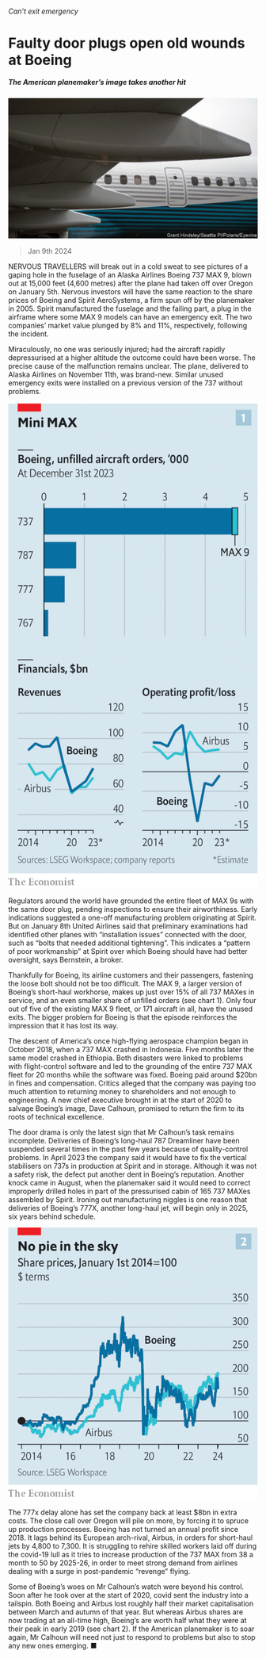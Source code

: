 ###### Can’t exit emergency

# Faulty door plugs open old wounds at Boeing 

##### The American planemaker’s image takes another hit 

![image](images/20240113_WBP502.jpg) 

> Jan 9th 2024 

NERVOUS TRAVELLERS will break out in a cold sweat to see pictures of a gaping hole in the fuselage of an Alaska Airlines Boeing 737 MAX 9, blown out at 15,000 feet (4,600 metres) after the plane had taken off over Oregon on January 5th. Nervous investors will have the same reaction to the share prices of Boeing and Spirit AeroSystems, a firm spun off by the planemaker in 2005. Spirit manufactured the fuselage and the failing part, a plug in the airframe where some MAX 9 models can have an emergency exit. The two companies’ market value plunged by 8% and 11%, respectively, following the incident.

Miraculously, no one was seriously injured; had the aircraft rapidly depressurised at a higher altitude the outcome could have been worse. The precise cause of the malfunction remains unclear. The plane, delivered to Alaska Airlines on November 11th, was brand-new. Similar unused emergency exits were installed on a previous version of the 737 without problems. 

![image](images/20240113_WBC016.png) 


Regulators around the world have grounded the entire fleet of MAX 9s with the same door plug, pending inspections to ensure their airworthiness. Early indications suggested a one-off manufacturing problem originating at Spirit. But on January 8th United Airlines said that preliminary examinations had identified other planes with “installation issues” connected with the door, such as “bolts that needed additional tightening”. This indicates a “pattern of poor workmanship” at Spirit over which Boeing should have had better oversight, says Bernstein, a broker.

Thankfully for Boeing, its airline customers and their passengers, fastening the loose bolt should not be too difficult. The MAX 9, a larger version of Boeing’s short-haul workhorse, makes up just over 15% of all 737 MAXes in service, and an even smaller share of unfilled orders (see chart 1). Only four out of five of the existing MAX 9 fleet, or 171 aircraft in all, have the unused exits. The bigger problem for Boeing is that the episode reinforces the impression that it has lost its way. 

The descent of America’s once high-flying aerospace champion began in October 2018, when a 737 MAX crashed in Indonesia. Five months later the same model crashed in Ethiopia. Both disasters were linked to problems with flight-control software and led to the grounding of the entire 737 MAX fleet for 20 months while the software was fixed. Boeing paid around $20bn in fines and compensation. Critics alleged that the company was paying too much attention to returning money to shareholders and not enough to engineering. A new chief executive brought in at the start of 2020 to salvage Boeing’s image, Dave Calhoun, promised to return the firm to its roots of technical excellence.

The door drama is only the latest sign that Mr Calhoun’s task remains incomplete. Deliveries of Boeing’s long-haul 787 Dreamliner have been suspended several times in the past few years because of quality-control problems. In April 2023 the company said it would have to fix the vertical stabilisers on 737s in production at Spirit and in storage. Although it was not a safety risk, the defect put another dent in Boeing’s reputation. Another knock came in August, when the planemaker said it would need to correct improperly drilled holes in part of the pressurised cabin of 165 737 MAXes assembled by Spirit. Ironing out manufacturing niggles is one reason that deliveries of Boeing’s 777X, another long-haul jet, will begin only in 2025, six years behind schedule. 

![image](images/20240113_WBC014.png) 


The 777x delay alone has set the company back at least $8bn in extra costs. The close call over Oregon will pile on more, by forcing it to spruce up production processes. Boeing has not turned an annual profit since 2018. It lags behind its European arch-rival, Airbus, in orders for short-haul jets by 4,800 to 7,300. It is struggling to rehire skilled workers laid off during the covid-19 lull as it tries to increase production of the 737 MAX from 38 a month to 50 by 2025-26, in order to meet strong demand from airlines dealing with a surge in post-pandemic “revenge” flying. 

Some of Boeing’s woes on Mr Calhoun’s watch were beyond his control. Soon after he took over at the start of 2020, covid sent the industry into a tailspin. Both Boeing and Airbus lost roughly half their market capitalisation between March and autumn of that year. But whereas Airbus shares are now trading at an all-time high, Boeing’s are worth half what they were at their peak in early 2019 (see chart 2). If the American planemaker is to soar again, Mr Calhoun will need not just to respond to problems but also to stop any new ones emerging. ■



